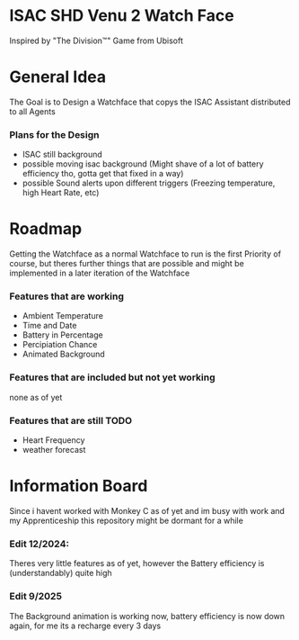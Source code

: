 # ISAC SHD Venu 2 Watch Face

Inspired by "The Division™" Game from Ubisoft

# General Idea
The Goal is to Design a Watchface that copys the ISAC Assistant distributed to all Agents

### Plans for the Design
- ISAC still background
- possible moving isac background (Might shave of a lot of battery efficiency tho, gotta get that fixed in a way)
- possible Sound alerts upon different triggers (Freezing temperature, high Heart Rate, etc)

# Roadmap

Getting the Watchface as a normal Watchface to run is the first Priority of course, but theres further things that are possible and might be implemented in a later iteration of the Watchface

### Features that are working
- Ambient Temperature
- Time and Date
- Battery in Percentage
- Percipiation Chance
- Animated Background

### Features that are included but not yet working
none as of yet

### Features that are still TODO
- Heart Frequency
- weather forecast

# Information Board

Since i havent worked with Monkey C as of yet and im busy with work and my Apprenticeship this repository might be dormant for a while

### Edit 12/2024:
Theres very little features as of yet, however the Battery efficiency is (understandably) quite high

### Edit 9/2025
The Background animation is working now, battery efficiency is now down again, for me its a recharge every 3 days